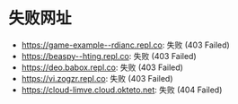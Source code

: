 # 失败网址
- https://game-example--rdianc.repl.co: 失败 (403
Failed)
- https://beaspy--hting.repl.co: 失败 (403
Failed)
- https://deo.babox.repl.co: 失败 (403
Failed)
- https://vi.zogzr.repl.co: 失败 (403
Failed)
- https://cloud-limve.cloud.okteto.net: 失败 (404
Failed)
